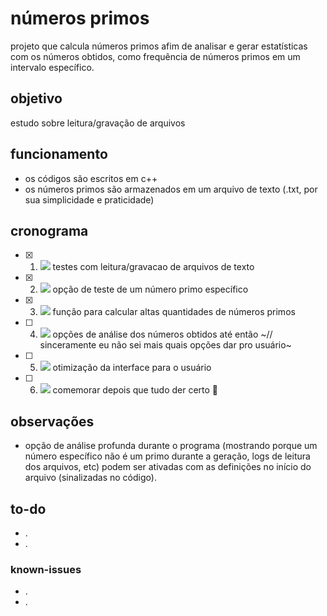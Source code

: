 # números primos
projeto que calcula números primos afim de analisar e gerar estatísticas com os números obtidos, como frequência de números primos em um intervalo específico.

## objetivo
estudo sobre leitura/gravação de arquivos

## funcionamento
- os códigos são escritos em c++
- os números primos são armazenados em um arquivo de texto (.txt, por sua simplicidade e praticidade)

## cronograma
- [x] 1. ![](https://geps.dev/progress/100) testes com leitura/gravacao de arquivos de texto
- [x] 2. ![](https://geps.dev/progress/100) opção de teste de um número primo específico
- [x] 3. ![](https://geps.dev/progress/100) função para calcular altas quantidades de números primos
- [ ] 4. ![](https://geps.dev/progress/75) opções de análise dos números obtidos até então ~// sinceramente eu não sei mais quais opções dar pro usuário~
- [ ] 5. ![](https://geps.dev/progress/50) otimização da interface para o usuário
- [ ] 6. ![](https://geps.dev/progress/85) comemorar depois que tudo der certo :tada:

## observações
- opção de análise profunda durante o programa (mostrando porque um número específico não é um primo durante a geração, logs de leitura dos arquivos, etc) podem ser ativadas com as definições no início do arquivo (sinalizadas no código).

## to-do
- .
- .

### known-issues
- .
- .
